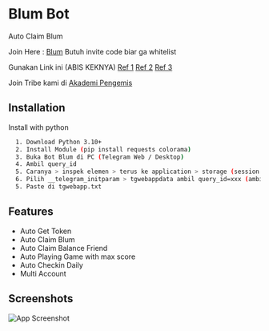 
# Blum Bot
Auto Claim Blum

Join Here : [Blum](https://t.me/blum/app?startapp=ref_1rdOBdsnWI)
Butuh invite code biar ga whitelist

Gunakan Link ini (ABIS KEKNYA)
[Ref 1](https://t.me/blum/app?startapp=ref_D2wSRQc87y)
[Ref 2](https://t.me/blum/app?startapp=ref_Ca401vk3Sh)
[Ref 3](https://t.me/blum/app?startapp=ref_PyNoeS7eIo)

Join Tribe kami di 
[Akademi Pengemis](https://t.me/blum/app?startapp=tribe_zxcvbnmasdfghjklqwertyuiop_12345-ref_1rdOBdsnWI)



## Installation

Install with python

```bash
  1. Download Python 3.10+
  2. Install Module (pip install requests colorama)
  3. Buka Bot Blum di PC (Telegram Web / Desktop)
  4. Ambil query_id 
  5. Caranya > inspek elemen > terus ke application > storage (session storage) > pilih telegram.blum.codes
  6. Pilih __telegram_initparam > tgwebappdata ambil query_id=xxx (ambil semua) kecuali tgwebappnya
  5. Paste di tgwebapp.txt
```


## Features

- Auto Get Token
- Auto Claim Blum
- Auto Claim Balance Friend
- Auto Playing Game with max score
- Auto Checkin Daily
- Multi Account

## Screenshots

![App Screenshot](https://i.ibb.co.com/BBJtKwp/Cuplikan-layar-2024-06-01-190624.png)

